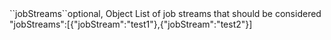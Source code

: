 <tr><td>``jobStreams``</td><td>optional, Object</td>
	
<td>List of job streams that should be considered</td><td>
"jobStreams":[{"jobStream":"test1"},{"jobStream":"test2"}]
</td><td></td></tr>

 
 
 